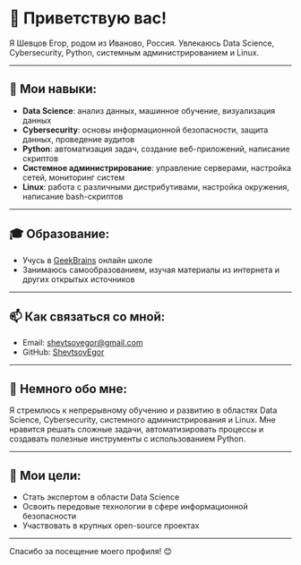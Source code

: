 # 👋 Приветствую вас!

Я Шевцов Егор, родом из Иваново, Россия. Увлекаюсь Data Science, Cybersecurity, Python, системным администрированием и Linux.

---

## 🔧 Мои навыки:

- **Data Science**: анализ данных, машинное обучение, визуализация данных
- **Cybersecurity**: основы информационной безопасности, защита данных, проведение аудитов
- **Python**: автоматизация задач, создание веб-приложений, написание скриптов
- **Системное администрирование**: управление серверами, настройка сетей, мониторинг систем
- **Linux**: работа с различными дистрибутивами, настройка окружения, написание bash-скриптов

---

## 🎓 Образование:

- Учусь в [GeekBrains](https://geekbrains.ru) онлайн школе
- Занимаюсь самообразованием, изучая материалы из интернета и других открытых источников

---

## 📫 Как связаться со мной:

- Email: shevtsovegor@gmail.com
- GitHub: [ShevtsovEgor](https://github.com/ShevtsovEgor)

---

## 🌱 Немного обо мне:

Я стремлюсь к непрерывному обучению и развитию в областях Data Science, Cybersecurity, системного администрирования и Linux. Мне нравится решать сложные задачи, автоматизировать процессы и создавать полезные инструменты с использованием Python.

---

## 🚀 Мои цели:

- Стать экспертом в области Data Science
- Освоить передовые технологии в сфере информационной безопасности
- Участвовать в крупных open-source проектах

---

Спасибо за посещение моего профиля! 😊
